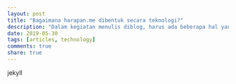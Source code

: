 ```yaml
---
layout: post
title: "Bagaimana harapan.me dibentuk secara teknologi?"
description: "Dalam kegiatan menulis diblog, harus ada beberapa hal yang harus dipenuhi, diantaranya kendali penuh terhadap apa yang kita buat, cukup mudah untuk dipelihara, ringan ketika diakses, berbiaya rendah dan harusnya mudah untuk direplikasi"
date: 2019-05-30
tags: [articles, technology]
comments: true
share: true
---
```


jekyll
